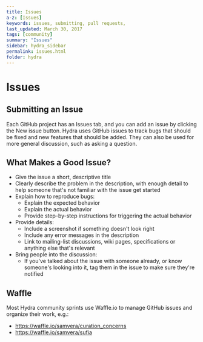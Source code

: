 ```yaml
---
title: Issues
a-z: [Issues]
keywords: issues, submitting, pull requests,
last_updated: March 30, 2017
tags: [community]
summary: "Issues"
sidebar: hydra_sidebar
permalink: issues.html
folder: hydra
---
```


# Issues

## Submitting an Issue

Each GitHub project has an Issues tab, and you can add an issue by clicking the New issue button.
Hydra uses GitHub issues to track bugs that should be fixed and new features that should be added.
They can also be used for more general discussion, such as asking a question.

## What Makes a Good Issue?

* Give the issue a short, descriptive title
* Clearly describe the problem in the description, with enough detail to help someone that's not
  familiar with the issue get started
* Explain how to reproduce bugs:
  * Explain the expected behavior
  * Explain the actual behavior
  * Provide step-by-step instructions for triggering the actual behavior
* Provide details:
  * Include a screenshot if something doesn't look right
  * Include any error messages in the description
  * Link to mailing-list discussions, wiki pages, specifications or anything else that's relevant
* Bring people into the discussion:
  * If you've talked about the issue with someone already, or know someone's looking into it, tag
    them in the issue to make sure they're notified

## Waffle

Most Hydra community sprints use Waffle.io to manage GitHub issues and organize their work, e.g.:

* https://waffle.io/samvera/curation_concerns
* https://waffle.io/samvera/sufia
